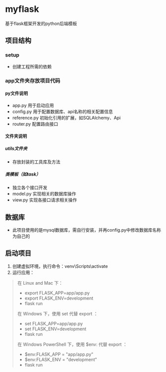 # myflask

基于flask框架开发的python后端模板


## 项目结构
### setup
* 创建工程所需的依赖

### app文件夹存放项目代码
#### py文件说明
* app.py 用于启动应用
* config.py 用于配置数据库、api名称的相关配置信息
* reference.py 初始化引用的扩展，如SQLAlchemy、Api
* router.py 配置路由接口

#### 文件夹说明
##### utils文件夹
* 存放封装的工具库及方法
##### 类模板（如task）
* 独立各个接口开发
* model.py 实现相关的数据库操作
* view.py 实现各接口请求相关操作

## 数据库
* 此项目使用的是mysql数据库，需自行安装，并再config.py中修改数据库名称为自己的

## 启动项目
1. 创建虚拟环境，执行命令：venv\Scripts\activate
2. 运行应用：
>在 Linux and Mac 下：
>* export FLASK_APP=app/app.py
>* export FLASK_ENV=development
>* flask run
>
>在 Windows 下，使用 set 代替 export ：
>* set FLASK_APP=app/app.py
>* set FLASK_ENV=development
>* flask run
>
>在 Windows PowerShell 下，使用 $env: 代替 export ：
>* $env:FLASK_APP = "app/app.py"
>* $env:FLASK_ENV = "development"
>* flask run